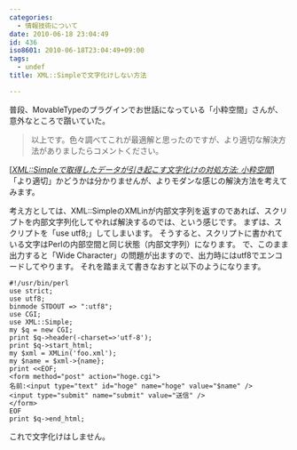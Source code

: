 ```yaml
---
categories:
  - 情報技術について
date: 2010-06-18 23:04:49
id: 436
iso8601: 2010-06-18T23:04:49+09:00
tags:
  - undef
title: XML::Simpleで文字化けしない方法

---
```


普段、MovableTypeのプラグインでお世話になっている「小粋空間」さんが、意外なところで躓いていた。
<blockquote cite="http://www.koikikukan.com/archives/2010/06/18-015555.php" title="XML::Simpleで取得したデータが引き起こす文字化けの対処方法: 小粋空間" class="blockquote"><p>以上です。色々調べてこれが最適解と思ったのですが、より適切な解決方法がありましたらコメントください。</p></blockquote><div class="cite">[<cite><a href="http://www.koikikukan.com/archives/2010/06/18-015555.php">XML::Simpleで取得したデータが引き起こす文字化けの対処方法: 小粋空間</a></cite>]</div>
「より適切」かどうかは分かりませんが、よりモダンな感じの解決方法を考えてみます。


考え方としては、XML::SimpleのXMLinが内部文字列を返すのであれば、スクリプトを内部文字列化してやれば解決するのでは、という感じです。
まずは、スクリプトを「use utf8;」してしまいます。
そうすると、スクリプトに書かれている文字はPerlの内部空間と同じ状態（内部文字列）になります。
で、このまま出力すると「Wide Character」の問題が出ますので、出力時にはutf8でエンコードしてやります。
それを踏まえて書きなおすと以下のようになります。
<pre><code>#!/usr/bin/perl
use strict;
use utf8;
binmode STDOUT =&gt; &quot;:utf8&quot;;
use CGI;
use XML::Simple;
my &#36;q = new CGI;
print &#36;q-&gt;header(-charset=&gt;&#39;utf-8&#39;);
print &#36;q-&gt;start_html;
my &#36;xml = XMLin(&#39;foo.xml&#39;);
my &#36;name = &#36;xml-&gt;{name};
print &lt;&lt;EOF;
&lt;form method=&quot;post&quot; action=&quot;hoge.cgi&quot;&gt;
名前:&lt;input type=&quot;text&quot; id=&quot;hoge&quot; name=&quot;hoge&quot; value=&quot;&#36;name&quot; /&gt;
&lt;input type=&quot;submit&quot; name=&quot;submit&quot; value=&quot;送信&quot; /&gt;
&lt;/form&gt;
EOF
print &#36;q-&gt;end_html;
</code></pre>
これで文字化けはしません。
    	